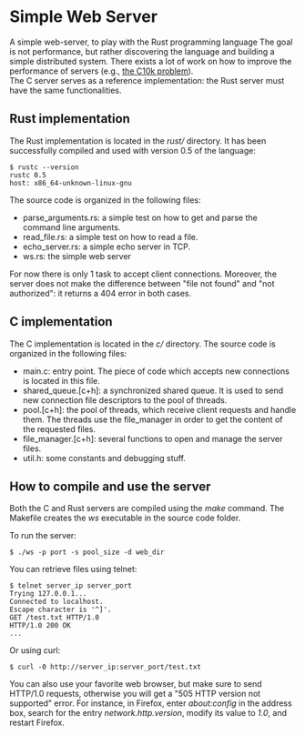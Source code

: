 Simple Web Server
=================

A simple web-server, to play with the Rust programming language
The goal is not performance, but rather discovering the language and building a simple distributed system. There exists a lot of work on how to improve the performance of servers (e.g., [the C10k problem](http://en.wikipedia.org/wiki/C10k_problem)).  
The C server serves as a reference implementation: the Rust server must have the same functionalities.


Rust implementation
-------------------

The Rust implementation is located in the *rust/* directory. 
It has been successfully compiled and used with version 0.5 of the language:

    $ rustc --version
    rustc 0.5
    host: x86_64-unknown-linux-gnu

The source code is organized in the following files:

* parse_arguments.rs: a simple test on how to get and parse the command line arguments.
* read_file.rs: a simple test on how to read a file.
* echo_server.rs: a simple echo server in TCP.
* ws.rs: the simple web server

For now there is only 1 task to accept client connections. Moreover, the server does not make the difference between "file not found" and "not authorized": it returns a 404 error in both cases.

C implementation
----------------

The C implementation is located in the *c/* directory. 
The source code is organized in the following files:  

* main.c: entry point. The piece of code which accepts new connections is located in this file.
* shared_queue.[c+h]: a synchronized shared queue. It is used to send new connection file descriptors to the pool of threads.
* pool.[c+h]: the pool of threads, which receive client requests and handle them. The threads use the file_manager in order to get the content of the requested files.
* file_manager.[c+h]: several functions to open and manage the server files.
* util.h: some constants and debugging stuff.


How to compile and use the server
---------------------------------

Both the C and Rust servers are compiled using the *make* command. The Makefile creates the *ws* executable in the source code folder.

To run the server:

    $ ./ws -p port -s pool_size -d web_dir

You can retrieve files using telnet:

    $ telnet server_ip server_port
    Trying 127.0.0.1...
    Connected to localhost.
    Escape character is '^]'.
    GET /test.txt HTTP/1.0
    HTTP/1.0 200 OK
    ... 

Or using curl:

    $ curl -0 http://server_ip:server_port/test.txt

You can also use your favorite web browser, but make sure to send HTTP/1.0 requests, otherwise you will get a "505 HTTP version not supported" error.
For instance, in Firefox, enter *about:config* in the address box, search for the entry *network.http.version*, modify its value to *1.0*, and restart Firefox.

